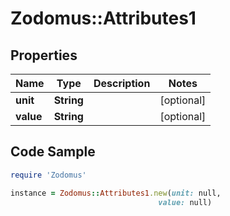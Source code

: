 # Zodomus::Attributes1

## Properties

Name | Type | Description | Notes
------------ | ------------- | ------------- | -------------
**unit** | **String** |  | [optional] 
**value** | **String** |  | [optional] 

## Code Sample

```ruby
require 'Zodomus'

instance = Zodomus::Attributes1.new(unit: null,
                                 value: null)
```


